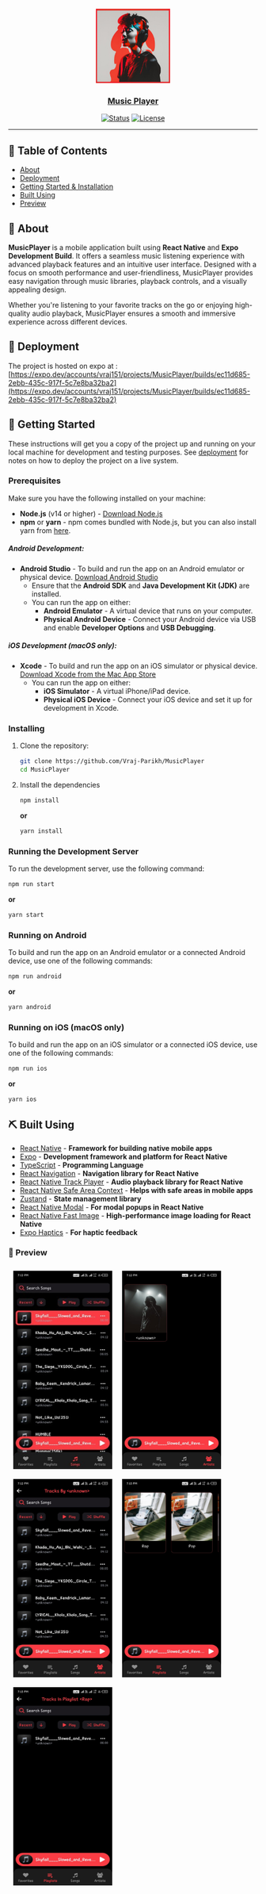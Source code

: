 <p align="center">
  <a href="" rel="noopener">
 <img width=150px height=150px src="./assets/NewSlashScreen.png" alt="Project logo"/>
 </a>
</p>

<h3 style="text-align: center;">
<a href='https://expo.dev/accounts/vraj151/projects/MusicPlayer/builds/ec11d685-2ebb-435c-917f-5c7e8ba32ba2'>
    Music Player
</a>
</h3>

<div align="center">

[![Status](https://img.shields.io/badge/status-active-success.svg)]()
[![License](https://img.shields.io/badge/license-MIT-blue.svg)](/LICENSE)

</div>

---

## 📝 Table of Contents

- [About](#about)
- [Deployment](#deployment)
- [Getting Started & Installation](#getting_started)
- [Built Using](#built_using)
- [Preview](#preview)

## 🧐 About <a name = "about"></a>

**MusicPlayer** is a mobile application built using **React Native** and **Expo Development Build**. It offers a seamless music listening experience with advanced playback features and an intuitive user interface. Designed with a focus on smooth performance and user-friendliness, MusicPlayer provides easy navigation through music libraries, playback controls, and a visually appealing design.

Whether you're listening to your favorite tracks on the go or enjoying high-quality audio playback, MusicPlayer ensures a smooth and immersive experience across different devices.

## 🚀 Deployment <a name = "deployment"></a>

The project is hosted on expo at :
[https://expo.dev/accounts/vraj151/projects/MusicPlayer/builds/ec11d685-2ebb-435c-917f-5c7e8ba32ba2](https://expo.dev/accounts/vraj151/projects/MusicPlayer/builds/ec11d685-2ebb-435c-917f-5c7e8ba32ba2)

## 🏁 Getting Started <a name = "getting_started"></a>

These instructions will get you a copy of the project up and running on your local machine for development and testing purposes. See [deployment](#deployment) for notes on how to deploy the project on a live system.

### Prerequisites

Make sure you have the following installed on your machine:

- **Node.js** (v14 or higher) - [Download Node.js](https://nodejs.org/)
- **npm** or **yarn** - npm comes bundled with Node.js, but you can also install yarn from [here](https://yarnpkg.com/).

##### Android Development:

- **Android Studio** - To build and run the app on an Android emulator or physical device. [Download Android Studio](https://developer.android.com/studio)
  - Ensure that the **Android SDK** and **Java Development Kit (JDK)** are installed.
  - You can run the app on either:
    - **Android Emulator** - A virtual device that runs on your computer.
    - **Physical Android Device** - Connect your Android device via USB and enable **Developer Options** and **USB Debugging**.

##### iOS Development (macOS only):

- **Xcode** - To build and run the app on an iOS simulator or physical device. [Download Xcode from the Mac App Store](https://apps.apple.com/us/app/xcode/id497799835?mt=12)
  - You can run the app on either:
    - **iOS Simulator** - A virtual iPhone/iPad device.
    - **Physical iOS Device** - Connect your iOS device and set it up for development in Xcode.

### Installing

1. Clone the repository:

   ```bash
   git clone https://github.com/Vraj-Parikh/MusicPlayer
   cd MusicPlayer
   ```

2. Install the dependencies

   ```bash
   npm install
   ```

   **or**

   ```bash
   yarn install
   ```

### Running the Development Server

To run the development server, use the following command:

```bash
npm run start
```

**or**

```bash
yarn start
```

### Running on Android

To build and run the app on an Android emulator or a connected Android device, use one of the following commands:

```bash
npm run android
```

**or**

```bash
yarn android
```

### Running on iOS (macOS only)

To build and run the app on an iOS simulator or a connected iOS device, use one of the following commands:

```bash
npm run ios
```

**or**

```bash
yarn ios
```

## ⛏️ Built Using <a name = "built_using"></a>

- [React Native](https://reactnative.dev/) - **Framework for building native mobile apps**
- [Expo](https://expo.dev/) - **Development framework and platform for React Native**
- [TypeScript](https://www.typescriptlang.org/) - **Programming Language**
- [React Navigation](https://reactnavigation.org/) - **Navigation library for React Native**
- [React Native Track Player](https://react-native-track-player.js.org/) - **Audio playback library for React Native**
- [React Native Safe Area Context](https://github.com/th3rdwave/react-native-safe-area-context) - **Helps with safe areas in mobile apps**
- [Zustand](https://github.com/pmndrs/zustand) - **State management library**
- [React Native Modal](https://github.com/react-native-modal/react-native-modal) - **For modal popups in React Native**
- [React Native Fast Image](https://github.com/DylanVann/react-native-fast-image) - **High-performance image loading for React Native**
- [Expo Haptics](https://docs.expo.dev/versions/latest/sdk/haptics/) - **For haptic feedback**

### 👀 Preview <a name = "preview"></a>

<img src="https://raw.githubusercontent.com/Vraj-Parikh/MusicPlayer/main/mp-img1.jpg" align="left" height="400" width="200" style="margin:10px">
<img src="https://raw.githubusercontent.com/Vraj-Parikh/MusicPlayer/main/mp-img2.jpg" align="left" height="400" width="200" style="margin:10px">
<img src="https://raw.githubusercontent.com/Vraj-Parikh/MusicPlayer/main/mp-img3.jpg" align="left" height="400" width="200" style="margin:10px" >
<img src="https://raw.githubusercontent.com/Vraj-Parikh/MusicPlayer/main/mp-img4.jpg" align="left" height="400" width="200" style="margin:10px">
<img src="https://raw.githubusercontent.com/Vraj-Parikh/MusicPlayer/main/mp-img5.jpg" align="left" height="400" width="200" style="margin:10px">
